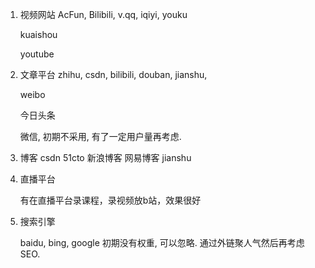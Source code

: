 1. 视频网站
	AcFun, Bilibili, v.qq, iqiyi, youku
	
	kuaishou
	
	youtube
	
2. 文章平台
	zhihu, csdn, bilibili, douban, jianshu, 
	
	weibo
	
	今日头条
	
	微信, 初期不采用, 有了一定用户量再考虑.
3. 博客
	csdn
	51cto
	新浪博客
	网易博客
	jianshu
	
4. 直播平台

	有在直播平台录课程，录视频放b站，效果很好

5. 搜索引擎

	baidu, bing, google 初期没有权重, 可以忽略.
	通过外链聚人气然后再考虑SEO.